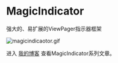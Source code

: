 # MagicIndicator
强大的、易扩展的ViewPager指示器框架

![magicindicaotor.gif](http://upload-images.jianshu.io/upload_images/2234662-f5e8da01c4054104.gif?imageMogr2/auto-orient/strip)

进入 [我的博客](http://hackware.lucode.net) 查看MagicIndicator系列文章。

